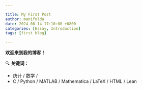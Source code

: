 ```yaml
---

title: My First Post
author: manifolda
date: 2024-08-14 17:10:00 +0800
categories: [Essay, Introduction]
tags: [first blog]

---
```


**欢迎来到我的博客！**

🔍 **关键词：**
* 统计 / 数学 /
* C / Python / MATLAB / Mathematica / LaTeX / HTML / Lean 



